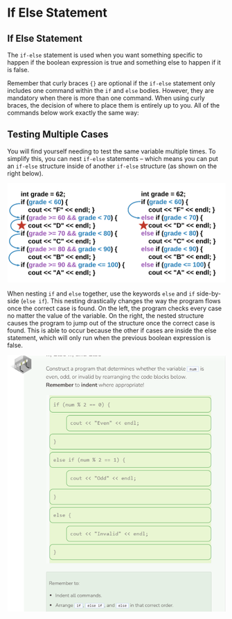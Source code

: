 # If Else Statement
## If Else Statement
The `if-else` statement is used when you want something specific to happen if the boolean expression is true and something else to happen if it is false.

Remember that curly braces `{}` are optional if the `if-else` statement only includes one command within the `if` and `else` bodies. However, they are mandatory when there is more than one command. When using curly braces, the decision of where to place them is entirely up to you. All of the commands below work exactly the same way:

## Testing Multiple Cases
You will find yourself needing to test the same variable multiple times. To simplify this, you can nest `if-else` statements – which means you can put an `if-else` structure inside of another `if-else` structure (as shown on the right below).

![Multiple cases](_assets/multiplecase.png)

When nesting `if` and `else` together, use the keywords `else` and `if` side-by-side (`else if`). This nesting drastically changes the way the program flows once the correct case is found. On the left, the program checks every case no matter the value of the variable. On the right, the nested structure causes the program to jump out of the structure once the correct case is found. This is able to occur because the other if cases are inside the else statement, which will only run when the previous boolean expression is false.

![Question 2](_assets/Q2.png)